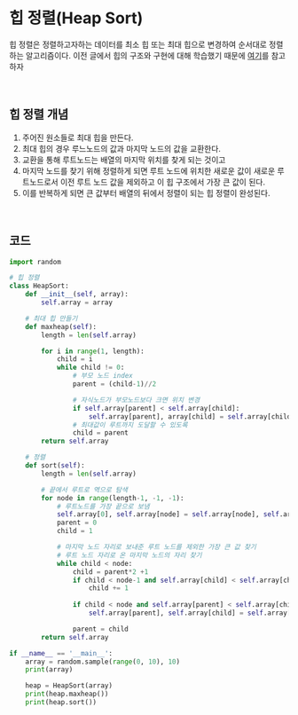 # 힙 정렬(Heap Sort)
힙 정렬은 정렬하고자하는 데이터를 최소 힙 또는 최대 힙으로 변경하여 순서대로 정렬하는 알고리즘이다. 이전 글에서 힙의 구조와 구현에 대해 학습했기 때문에 [여기](https://github.com/laagom/Tech-Knowledge/blob/main/Language/Python/%ED%9E%99(Heap)%20in%20%ED%8C%8C%EC%9D%B4%EC%8D%AC.md)를 참고하자

<br>

## 힙 정렬 개념
1. 주어진 원소들로 최대 힙을 만든다.
2. 최대 힙의 경우 루느노드의 값과 마지막 노드의 값을 교환한다. 
3. 교환을 통해 루트노드는 배열의 마지막 위치를 찾게 되는 것이고 
4. 마지막 노드를 찾기 위해 정렬하게 되면 루트 노드에 위치한 새로운 값이 새로운 루트노드로서 이전 루트 노드 값을 제외하고 이 힙 구조에서 가장 큰 값이 된다.
5. 이를 반복하게 되면 큰 값부터 배열의 뒤에서 정렬이 되는 힙 정렬이 완성된다.

<br>

## 코드
```python
import random

# 힙 정렬
class HeapSort:
    def __init__(self, array):
        self.array = array

    # 최대 힙 만들기
    def maxheap(self):
        length = len(self.array)

        for i in range(1, length):
            child = i
            while child != 0:
                # 부모 노드 index
                parent = (child-1)//2 

                # 자식노드가 부모노드보다 크면 위치 변경
                if self.array[parent] < self.array[child]:
                    self.array[parent], array[child] = self.array[child], self.array[parent]
                # 최대값이 루트까지 도달할 수 있도록
                child = parent
        return self.array

    # 정렬
    def sort(self):
        length = len(self.array)

        # 끝에서 루트로 역으로 탐색
        for node in range(length-1, -1, -1):
            # 루트노드를 가장 끝으로 보냄
            self.array[0], self.array[node] = self.array[node], self.array[0]
            parent = 0
            child = 1

            # 마지막 노드 자리로 보내준 루트 노드를 제외한 가장 큰 값 찾기
            # 루트 노드 자리로 온 마지막 노드의 자리 찾기
            while child < node:
                child = parent*2 +1
                if child < node-1 and self.array[child] < self.array[child+1]:
                    child += 1
                
                if child < node and self.array[parent] < self.array[child]:
                    self.array[parent], self.array[child] = self.array[child], self.array[parent]

                parent = child
        return self.array

if __name__ == '__main__':
    array = random.sample(range(0, 10), 10)
    print(array)

    heap = HeapSort(array)
    print(heap.maxheap())
    print(heap.sort())
```


